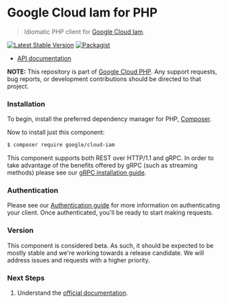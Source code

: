 # Google Cloud Iam for PHP

> Idiomatic PHP client for [Google Cloud Iam](https://cloud.google.com/iam).

[![Latest Stable Version](https://poser.pugx.org/google/cloud-iam/v/stable)](https://packagist.org/packages/google/cloud-iam) [![Packagist](https://img.shields.io/packagist/dm/google/cloud-iam.svg)](https://packagist.org/packages/google/cloud-iam)

* [API documentation](https://cloud.google.com/php/docs/reference/cloud-iam/latest)

**NOTE:** This repository is part of [Google Cloud PHP](https://github.com/googleapis/google-cloud-php). Any
support requests, bug reports, or development contributions should be directed to
that project.

### Installation

To begin, install the preferred dependency manager for PHP, [Composer](https://getcomposer.org/).

Now to install just this component:

```sh
$ composer require google/cloud-iam
```

This component supports both REST over HTTP/1.1 and gRPC. In order to take advantage of the benefits offered by gRPC (such as streaming methods)
please see our [gRPC installation guide](https://cloud.google.com/php/grpc).

### Authentication

Please see our [Authentication guide](https://github.com/googleapis/google-cloud-php/blob/main/AUTHENTICATION.md) for more information
on authenticating your client. Once authenticated, you'll be ready to start making requests.

### Version

This component is considered beta. As such, it should be expected to be mostly stable and we're working towards a release candidate. We will address issues and requests with a higher priority.

### Next Steps

1. Understand the [official documentation](https://cloud.google.com/iam/docs).

